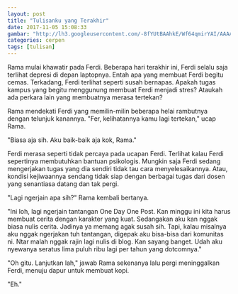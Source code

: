 ```yaml
---
layout: post
title: "Tulisanku yang Terakhir"
date: 2017-11-05 15:08:33
gambar: "http://lh3.googleusercontent.com/-8fYUtBAAhkE/Wf64qmirYAI/AAAAAAAACpo/hyMq_Z9qVw03gZDuDcAGUIBaIX7FoP3DQCLcBGAs/s900/356584643.jpg"
categories: cerpen
tags: [tulisan]
---
```


Rama mulai khawatir pada Ferdi. Beberapa hari terakhir ini, Ferdi selalu saja terlihat depresi di depan laptopnya. Entah apa yang membuat Ferdi begitu cemas. Terkadang, Ferdi terlihat seperti susah bernapas. Apakah tugas kampus yang begitu menggunung membuat Ferdi menjadi stres? Ataukah ada perkara lain yang membuatnya merasa tertekan?

Rama mendekati Ferdi yang memilin-milin beberapa helai rambutnya dengan telunjuk kanannya. "Fer, kelihatannya kamu lagi tertekan," ucap Rama.

"Biasa aja sih. Aku baik-baik aja kok, Rama."

Ferdi merasa seperti tidak percaya pada ucapan Ferdi. Terlihat kalau Ferdi sepertinya membutuhkan bantuan psikologis. Mungkin saja Ferdi sedang mengerjakan tugas yang dia sendiri tidak tau cara menyelesaikannya. Atau, kondisi kejiwaannya sendang tidak siap dengan berbagai tugas dari dosen yang senantiasa datang dan tak pergi.

"Lagi ngerjain apa sih?" Rama kembali bertanya.

"Ini loh, lagi ngerjain tantangan One Day One Post. Kan minggu ini kita harus membuat cerita dengan karakter yang kuat. Sedangakan aku kan nggak biasa nulis cerita. Jadinya ya memang agak susah sih. Tapi, kalau misalnya aku nggak ngerjakan tuh tantangan, digepak aku bisa-bisa dari komunitas ni. Ntar malah nggak rajin lagi nulis di blog. Kan sayang banget. Udah aku nyewanya seratus lima puluh ribu lagi per tahun yang dotcomnya."

"Oh gitu. Lanjutkan lah," jawab Rama sekenanya lalu pergi meninggalkan Ferdi, menuju dapur untuk membuat kopi.

"Eh."